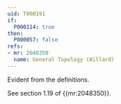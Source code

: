```yaml
---
uid: T000191
if:
  P000114: true
then:
  P000057: false
refs:
- mr: 2048350
  name: General Topology (Willard)
---
```


Evident from the definitions.

See section 1.19 of {{mr:2048350}}.

